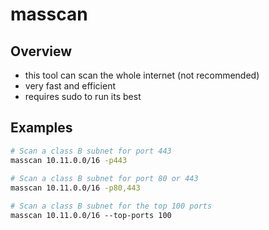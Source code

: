 # masscan

## Overview

* this tool can scan the whole internet \(not recommended\)
* very fast and efficient
* requires sudo to run its best

## Examples

```bash
# Scan a class B subnet for port 443
masscan 10.11.0.0/16 -p443
 
# Scan a class B subnet for port 80 or 443
masscan 10.11.0.0/16 -p80,443

# Scan a class B subnet for the top 100 ports
masscan 10.11.0.0/16 ‐‐top-ports 100
```

